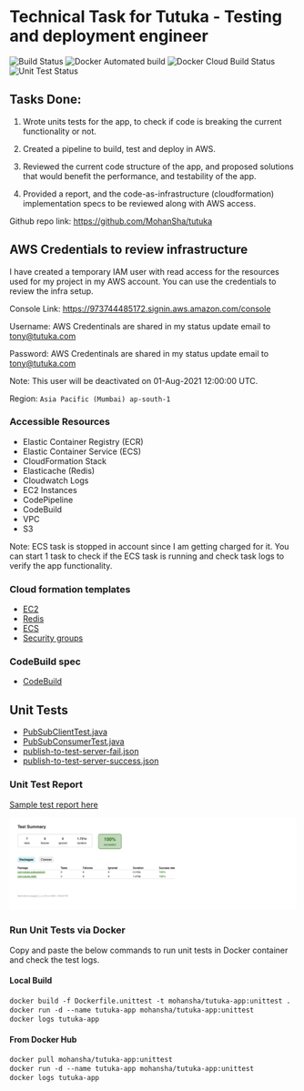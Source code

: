 # Technical Task for Tutuka - Testing and deployment engineer
![Build Status](https://codebuild.ap-south-1.amazonaws.com/badges?uuid=eyJlbmNyeXB0ZWREYXRhIjoiQTVqNmdtQWVVb05UbVJnM1VuV29md2hTWmprWDVpRGJ1d1A0WmlPM0t2ZlFQZFFHL1pNc0tPYnIvbVV4OThPamUvc2VjZE5WVWRiU0ZtSm9hVitxejB3PSIsIml2UGFyYW1ldGVyU3BlYyI6Ikk4U0doektRL20zb2svbW8iLCJtYXRlcmlhbFNldFNlcmlhbCI6Mn0%3D&branch=master)
![Docker Automated build](https://img.shields.io/docker/automated/mohansha/tutuka-app)
![Docker Cloud Build Status](https://img.shields.io/docker/cloud/build/mohansha/tutuka-app)
![Unit Test Status](https://img.shields.io/badge/unittests-✔7-green)

## Tasks Done:
1. Wrote units tests for the app, to check if code is breaking the current functionality or not.

2. Created a pipeline to build, test and deploy in AWS.

3. Reviewed the current code structure of the app, and proposed solutions that would benefit the performance, and testability of the app.

4. Provided a report, and the code-as-infrastructure (cloudformation) implementation specs to be reviewed along with AWS access.

Github repo link: https://github.com/MohanSha/tutuka

## AWS Credentials to review infrastructure
I have created a temporary IAM user with read access for the resources used for my project in my AWS account. You can use the credentials to review the infra setup.

Console Link: https://973744485172.signin.aws.amazon.com/console

Username: AWS Credentinals are shared in my status update email to tony@tutuka.com

Password: AWS Credentinals are shared in my status update email to tony@tutuka.com

Note: This user will be deactivated on 01-Aug-2021 12:00:00 UTC.

Region: `Asia Pacific (Mumbai) ap-south-1`

### Accessible Resources
- Elastic Container Registry (ECR)
- Elastic Container Service (ECS) 
- CloudFormation Stack
- Elasticache (Redis)
- Cloudwatch Logs
- EC2 Instances
- CodePipeline
- CodeBuild
- VPC
- S3

Note: ECS task is stopped in account since I am getting charged for it. You can start 1 task to check if the ECS task is running and check task logs to verify the app functionality.

### Cloud formation templates
- [EC2](./Ec2-tutuka.yml)
- [Redis](./Tukaka-Redis.yml)
- [ECS](./Tutuka-ECS-Cluster.yml)
- [Security groups](./tutuka-SecurityGroups.yml) 

### CodeBuild spec
- [CodeBuild](./buildspec.yml)

## Unit Tests 
- [PubSubClientTest.java](./src/test/java/com/tutuka/pubsubclient/PubSubClientTest.java)
- [PubSubConsumerTest.java](./src/test/java/com/tutuka/redis/PubSubConsumerTest.java)
- [publish-to-test-server-fail.json](./src/test/resources/wiremock/mappings/publish-to-test-server-fail.json)
- [publish-to-test-server-success.json](./src/test/resources/wiremock/mappings/publish-to-test-server-success.json)

### Unit Test Report
[Sample test report here](./build/reports/tests/test/index.html)

![sample test report screenshot](https://github.com/MohanSha/tutuka/blob/master/Test%20Report%20Screenshot.png)

### Run Unit Tests via Docker
Copy and paste the below commands to run unit tests in Docker container and check the test logs.
#### Local Build 
```
docker build -f Dockerfile.unittest -t mohansha/tutuka-app:unittest .
docker run -d --name tutuka-app mohansha/tutuka-app:unittest
docker logs tutuka-app
```

#### From Docker Hub
```
docker pull mohansha/tutuka-app:unittest
docker run -d --name tutuka-app mohansha/tutuka-app:unittest
docker logs tutuka-app
```